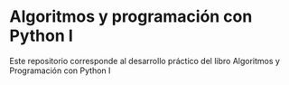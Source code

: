 # Algoritmos y programación con Python I
Este repositorio corresponde al desarrollo práctico del libro Algoritmos y Programación con Python I